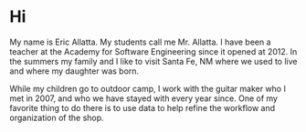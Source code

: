 ---
---


# Hi

My name is Eric Allatta. My students call me Mr. Allatta. I have been a teacher at the Academy for Software Engineering since it opened at 2012. In the summers my family and I like to visit Santa Fe, NM where we used to live and where my daughter was born. 

While my children go to outdoor camp, I work with the guitar maker who I met in 2007, and who we have stayed with every year since. One of my favorite thing to do there is to use data to help refine the workflow and organization of the shop.
